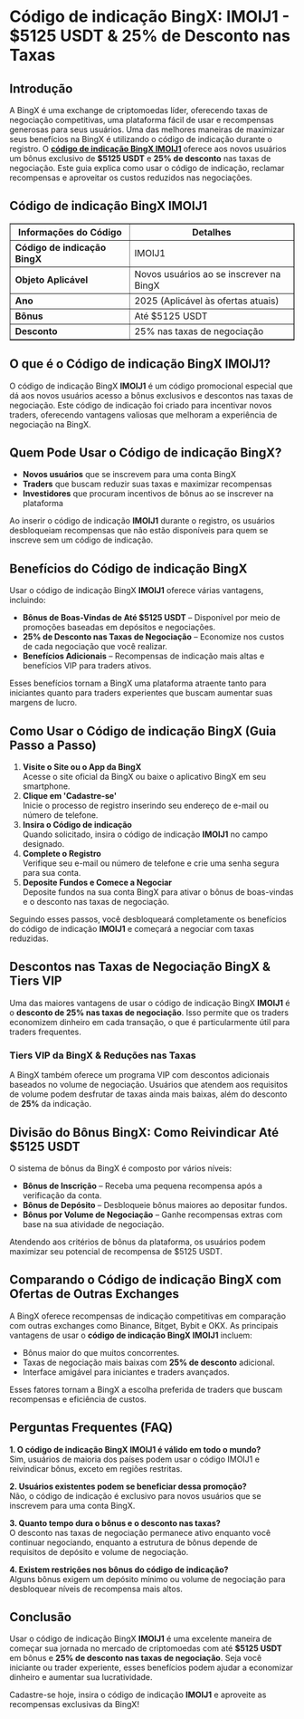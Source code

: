 <!DOCTYPE html>
<html lang="pt-BR">
<head>
    <meta charset="UTF-8">
    <meta name="viewport" content="width=device-width, initial-scale=1.0">
</head>
<body>

<h1>Código de indicação BingX: IMOIJ1 - $5125 USDT & 25% de Desconto nas Taxas</h1>

<h2>Introdução</h2>

<p>A BingX é uma exchange de criptomoedas líder, oferecendo taxas de negociação competitivas, uma plataforma fácil de usar e recompensas generosas para seus usuários. Uma das melhores maneiras de maximizar seus benefícios na BingX é utilizando o código de indicação durante o registro. O <strong><a href="https://bingx.com/invite/IMOIJ1" target="_blank">código de indicação BingX IMOIJ1</a>
</strong> oferece aos novos usuários um bônus exclusivo de <strong>$5125 USDT</strong> e <strong>25% de desconto</strong> nas taxas de negociação. Este guia explica como usar o código de indicação, reclamar recompensas e aproveitar os custos reduzidos nas negociações.</p>

<h2>Código de indicação BingX IMOIJ1</h2>

<table border="1">
    <tr>
        <th><strong>Informações do Código</strong></th>
        <th><strong>Detalhes</strong></th>
    </tr>
    <tr>
        <td><strong>Código de indicação BingX</strong></td>
        <td>IMOIJ1</td>
    </tr>
    <tr>
        <td><strong>Objeto Aplicável</strong></td>
        <td>Novos usuários ao se inscrever na BingX</td>
    </tr>
    <tr>
        <td><strong>Ano</strong></td>
        <td>2025 (Aplicável às ofertas atuais)</td>
    </tr>
    <tr>
        <td><strong>Bônus</strong></td>
        <td>Até $5125 USDT</td>
    </tr>
    <tr>
        <td><strong>Desconto</strong></td>
        <td>25% nas taxas de negociação</td>
    </tr>
</table>

<h2>O que é o Código de indicação BingX IMOIJ1?</h2>

<p>O código de indicação BingX <strong>IMOIJ1</strong> é um código promocional especial que dá aos novos usuários acesso a bônus exclusivos e descontos nas taxas de negociação. Este código de indicação foi criado para incentivar novos traders, oferecendo vantagens valiosas que melhoram a experiência de negociação na BingX.</p>

<h2>Quem Pode Usar o Código de indicação BingX?</h2>

<ul>
    <li><strong>Novos usuários</strong> que se inscrevem para uma conta BingX</li>
    <li><strong>Traders</strong> que buscam reduzir suas taxas e maximizar recompensas</li>
    <li><strong>Investidores</strong> que procuram incentivos de bônus ao se inscrever na plataforma</li>
</ul>

<p>Ao inserir o código de indicação <strong>IMOIJ1</strong> durante o registro, os usuários desbloqueiam recompensas que não estão disponíveis para quem se inscreve sem um código de indicação.</p>

<h2>Benefícios do Código de indicação BingX</h2>

<p>Usar o código de indicação BingX <strong>IMOIJ1</strong> oferece várias vantagens, incluindo:</p>

<ul>
    <li><strong>Bônus de Boas-Vindas de Até $5125 USDT</strong> – Disponível por meio de promoções baseadas em depósitos e negociações.</li>
    <li><strong>25% de Desconto nas Taxas de Negociação</strong> – Economize nos custos de cada negociação que você realizar.</li>
    <li><strong>Benefícios Adicionais</strong> – Recompensas de indicação mais altas e benefícios VIP para traders ativos.</li>
</ul>

<p>Esses benefícios tornam a BingX uma plataforma atraente tanto para iniciantes quanto para traders experientes que buscam aumentar suas margens de lucro.</p>

<h2>Como Usar o Código de indicação BingX (Guia Passo a Passo)</h2>

<ol>
    <li><strong>Visite o Site ou o App da BingX</strong><br>Acesse o site oficial da BingX ou baixe o aplicativo BingX em seu smartphone.</li>
    <li><strong>Clique em 'Cadastre-se'</strong><br>Inicie o processo de registro inserindo seu endereço de e-mail ou número de telefone.</li>
    <li><strong>Insira o Código de indicação</strong><br>Quando solicitado, insira o código de indicação <strong>IMOIJ1</strong> no campo designado.</li>
    <li><strong>Complete o Registro</strong><br>Verifique seu e-mail ou número de telefone e crie uma senha segura para sua conta.</li>
    <li><strong>Deposite Fundos e Comece a Negociar</strong><br>Deposite fundos na sua conta BingX para ativar o bônus de boas-vindas e o desconto nas taxas de negociação.</li>
</ol>

<p>Seguindo esses passos, você desbloqueará completamente os benefícios do código de indicação <strong>IMOIJ1</strong> e começará a negociar com taxas reduzidas.</p>

<h2>Descontos nas Taxas de Negociação BingX & Tiers VIP</h2>

<p>Uma das maiores vantagens de usar o código de indicação BingX <strong>IMOIJ1</strong> é o <strong>desconto de 25% nas taxas de negociação</strong>. Isso permite que os traders economizem dinheiro em cada transação, o que é particularmente útil para traders frequentes.</p>

<h3>Tiers VIP da BingX & Reduções nas Taxas</h3>

<p>A BingX também oferece um programa VIP com descontos adicionais baseados no volume de negociação. Usuários que atendem aos requisitos de volume podem desfrutar de taxas ainda mais baixas, além do desconto de <strong>25%</strong> da indicação.</p>

<h2>Divisão do Bônus BingX: Como Reivindicar Até $5125 USDT</h2>

<p>O sistema de bônus da BingX é composto por vários níveis:</p>

<ul>
    <li><strong>Bônus de Inscrição</strong> – Receba uma pequena recompensa após a verificação da conta.</li>
    <li><strong>Bônus de Depósito</strong> – Desbloqueie bônus maiores ao depositar fundos.</li>
    <li><strong>Bônus por Volume de Negociação</strong> – Ganhe recompensas extras com base na sua atividade de negociação.</li>
</ul>

<p>Atendendo aos critérios de bônus da plataforma, os usuários podem maximizar seu potencial de recompensa de $5125 USDT.</p>

<h2>Comparando o Código de indicação BingX com Ofertas de Outras Exchanges</h2>

<p>A BingX oferece recompensas de indicação competitivas em comparação com outras exchanges como Binance, Bitget, Bybit e OKX. As principais vantagens de usar o <strong>código de indicação BingX IMOIJ1</strong> incluem:</p>

<ul>
    <li>Bônus maior do que muitos concorrentes.</li>
    <li>Taxas de negociação mais baixas com <strong>25% de desconto</strong> adicional.</li>
    <li>Interface amigável para iniciantes e traders avançados.</li>
</ul>

<p>Esses fatores tornam a BingX a escolha preferida de traders que buscam recompensas e eficiência de custos.</p>

<h2>Perguntas Frequentes (FAQ)</h2>

<p><strong>1. O código de indicação BingX IMOIJ1 é válido em todo o mundo?</strong><br>Sim, usuários de maioria dos países podem usar o código IMOIJ1 e reivindicar bônus, exceto em regiões restritas.</p>

<p><strong>2. Usuários existentes podem se beneficiar dessa promoção?</strong><br>Não, o código de indicação é exclusivo para novos usuários que se inscrevem para uma conta BingX.</p>

<p><strong>3. Quanto tempo dura o bônus e o desconto nas taxas?</strong><br>O desconto nas taxas de negociação permanece ativo enquanto você continuar negociando, enquanto a estrutura de bônus depende de requisitos de depósito e volume de negociação.</p>

<p><strong>4. Existem restrições nos bônus do código de indicação?</strong><br>Alguns bônus exigem um depósito mínimo ou volume de negociação para desbloquear níveis de recompensa mais altos.</p>

<h2>Conclusão</h2>

<p>Usar o código de indicação BingX <strong>IMOIJ1</strong> é uma excelente maneira de começar sua jornada no mercado de criptomoedas com até <strong>$5125 USDT</strong> em bônus e <strong>25% de desconto nas taxas de negociação</strong>. Seja você iniciante ou trader experiente, esses benefícios podem ajudar a economizar dinheiro e aumentar sua lucratividade.</p>

<p>Cadastre-se hoje, insira o código de indicação <strong>IMOIJ1</strong> e aproveite as recompensas exclusivas da BingX!</p>

</body>
</html>
